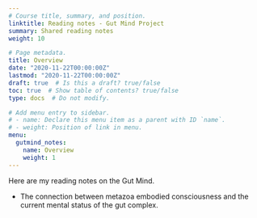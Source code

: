 ```yaml
---
# Course title, summary, and position.
linktitle: Reading notes - Gut Mind Project  
summary: Shared reading notes 
weight: 10

# Page metadata.
title: Overview
date: "2020-11-22T00:00:00Z"
lastmod: "2020-11-22T00:00:00Z"
draft: true  # Is this a draft? true/false
toc: true  # Show table of contents? true/false
type: docs  # Do not modify.

# Add menu entry to sidebar.
# - name: Declare this menu item as a parent with ID `name`.
# - weight: Position of link in menu.
menu:
  gutmind_notes:
    name: Overview
    weight: 1
---
```


Here are my reading notes on the Gut Mind. 

- The connection between metazoa embodied consciousness and the current mental status of the gut complex. 
